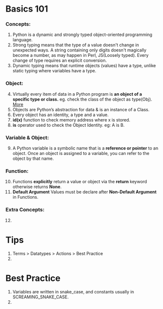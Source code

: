 # Basics 101

### Concepts:
1. Python is a dynamic and strongly typed object-oriented programming language.
2. Strong typing means that the type of a value doesn't change in unexpected ways. A string containing only digits doesn't magically become a number, as may happen in Perl, JS(Loosely typed). Every change of type requires an explicit conversion.
3. Dynamic typing means that runtime objects (values) have a type, unlike static typing where variables have a type.

### Object:
4. Virtually every item of data in a Python program is **an object of a specific type or class.** eg. check the class of the object as type(Obj). [More](https://realpython.com/python-variables/#object-references)
5. Objects are Python’s abstraction for data & is an instance of a Class.
6. Every object has an identity, a type and a value.
7. **id(x)** function to check memory address where x is stored.
8. **is** operator used to check the Object Identity. eg: A is B.

### Variable & Object:
9. A Python variable is a symbolic name that is a **reference or pointer** to an object. Once an object is assigned to a variable, you can refer to the object by that name.

### Function:
10. Functions **explicitly** return a value or object via the **return** keyword otherwise returns **None**.
11. **Default Argument** Values must be declare after **Non-Default Argument** in Functions.

### Extra Concepts:
12. 

# Tips
1. Terms > Datatypes > Actions > Best Practice
2. 


# Best Practice
1. Variables are written in snake_case, and constants usually in SCREAMING_SNAKE_CASE.
2. 


